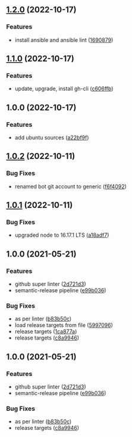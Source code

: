 ## [1.2.0](https://github.com/dkopec/wsl-init/compare/v1.1.0...v1.2.0) (2022-10-17)


### Features

* install ansible and ansible lint ([1690879](https://github.com/dkopec/wsl-init/commit/169087975e4838653e36597c2dd9eda05f440116))

## [1.1.0](https://github.com/dkopec/wsl-init/compare/v1.0.0...v1.1.0) (2022-10-17)


### Features

* update, upgrade, install gh-cli ([c606ffb](https://github.com/dkopec/wsl-init/commit/c606ffb66b17bb9de2206e80037591965778da08))

## 1.0.0 (2022-10-17)


### Features

* add ubuntu sources ([a22bf9f](https://github.com/dkopec/wsl-init/commit/a22bf9ffc40f2b6256c2a1b163d366937a65f2a2))

## [1.0.2](https://github.com/dkopec/repo-template/compare/v1.0.1...v1.0.2) (2022-10-11)


### Bug Fixes

* renamed bot git account to generic ([f6f4092](https://github.com/dkopec/repo-template/commit/f6f4092e51d6c3d624850d23cb53e580166828dc))

## [1.0.1](https://github.com/dkopec/repo-template/compare/v1.0.0...v1.0.1) (2022-10-11)


### Bug Fixes

* upgraded node to 16.17.1 LTS ([a18adf7](https://github.com/dkopec/repo-template/commit/a18adf71df4fb724eb65b34fcaa0ab78c37bedcb))

## 1.0.0 (2021-05-21)


### Features

* github super linter ([2d721d3](https://github.com/dkopec/repo-template/commit/2d721d3443183e590f8c60dfe80c01008e1b57c9))
* semantic-release pipeline ([e99b036](https://github.com/dkopec/repo-template/commit/e99b036e894e832d1f029f6ce8b9bdb029c658f6))


### Bug Fixes

* as per linter ([b83b50c](https://github.com/dkopec/repo-template/commit/b83b50c390f3d6520171b8cee7ee409ad5100cc7))
* load release targets from file ([5997096](https://github.com/dkopec/repo-template/commit/599709692c8c9d2021e4c46e11f4699daba90797))
* release targets ([1ca877a](https://github.com/dkopec/repo-template/commit/1ca877a53b8a407bc34b87fb4a2308e59e4331ee))
* release targets ([c8a9946](https://github.com/dkopec/repo-template/commit/c8a99460bff46469f9cf0f75dbfa08a86094a862))

## 1.0.0 (2021-05-21)


### Features

* github super linter ([2d721d3](https://github.com/dkopec/repo-template/commit/2d721d3443183e590f8c60dfe80c01008e1b57c9))
* semantic-release pipeline ([e99b036](https://github.com/dkopec/repo-template/commit/e99b036e894e832d1f029f6ce8b9bdb029c658f6))


### Bug Fixes

* as per linter ([b83b50c](https://github.com/dkopec/repo-template/commit/b83b50c390f3d6520171b8cee7ee409ad5100cc7))
* release targets ([c8a9946](https://github.com/dkopec/repo-template/commit/c8a99460bff46469f9cf0f75dbfa08a86094a862))
